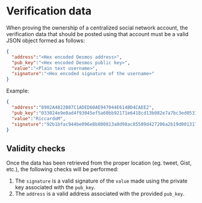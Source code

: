# Verification data
When proving the ownership of a centralized social network account, the verification data that should be posted using that account must be a valid JSON object formed as follows: 

```json
{
  "address":"<Hex encoded Desmos address>",
  "pub_key":"<Hex encoded Desmos public key>",
  "value":"<Plain text username>",
  "signature":"<Hex encoded signature of the username>"
}
```

Example: 
```json
{
  "address":"8902A4822B87C1ADED60AE947044E614BD4CAEE2",
  "pub_key":"033024e9e0ad4f93045ef5a60bb92171e6418cd13b082e7a7bc3ed05312a0b417d",
  "value":"RiccardoM",
  "signature":"92b1bfac944be096e8b800813a0d98ac85589d427206a2b19d0013172dd4eb074b2bcb655b52d2bb0ff69145af24ac99dc9d3cf5e969ef189749b35f390595c6"
}
```

## Validity checks
Once the data has been retrieved from the proper location (eg. tweet, Gist, etc.), the following checks will be performed: 

1. The `signature` is a valid signature of the `value` made using the private key associated with the `pub_key`. 
2. The `address` is a valid address associated with the provided `pub_key`.
